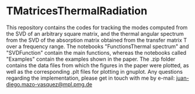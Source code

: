 # TMatricesThermalRadiation
This repository contains the codes for tracking the modes computed from the SVD of an arbitrary square matrix, and the thermal angular spectrum from the SVD of the absorption matrix obtained from the transfer matrix T over a frequency range. 
The notebooks "FunctionsThermal spectrum" and "SVDFunction" contain the main functions, whereas the notebooks called "Examples" contain the examples shown in the paper. 
The .zip folder contains the data files from which the figures in the paper were plotted, as well as the corresponding .plt files for plotting in gnuplot.
Any questions regarding the implementation, please get in touch with me by e-mail: juan-diego.mazo-vasquez@mpl.pmg.de
